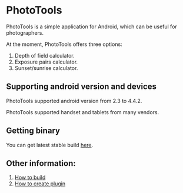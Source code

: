 PhotoTools
==========
PhotoTools is a simple application for Android, which can be useful for photographers.

At the moment, PhotoTools offers three options:

1. Depth of field calculator.
2. Exposure pairs calculator.
3. Sunset/sunrise calculator.

Supporting android version and devices
----------
PhotoTools supported android version from 2.3 to 4.4.2.

PhotoTools supported handset and tablets from many vendors.

Getting binary
----------
You can get latest stable build [here](https://play.google.com/store/apps/details?id=ru.neverdark.phototools).

Other information:
----------
1. [How to build](https://github.com/yankovskiy/PhotoTools/wiki/How-to-build)
2. [How to create plugin](https://github.com/yankovskiy/PhotoTools/wiki/How-to-create-plugin)


